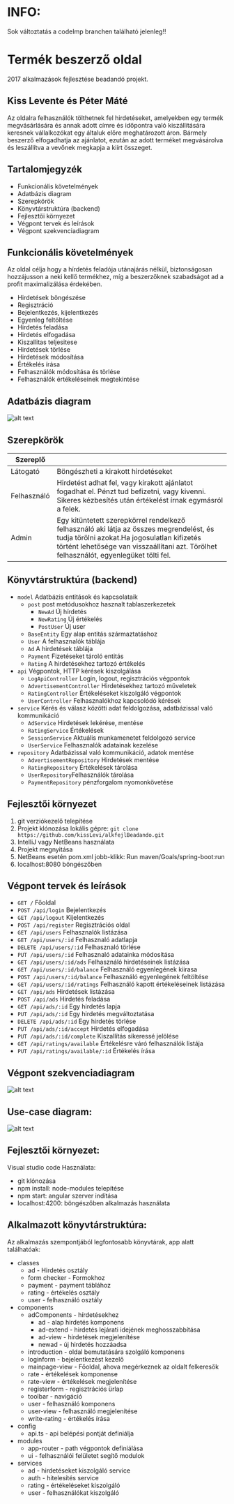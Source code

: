 # INFO:
Sok változtatás a codeImp branchen található jelenleg!!


# Termék beszerző oldal

2017 alkalmazások fejlesztése beadandó projekt.

## Kiss Levente és Péter Máté

Az oldalra felhasználók tölthetnek fel hirdetéseket, amelyekben egy termék megvásárlására és annak adott címre és időpontra való kiszállítására keresnek vállalkozókat egy általuk  előre meghatározott áron. Bármely beszerző elfogadhatja az ajánlatot, ezután az adott terméket megvásárolva és leszállítva a vevőnek megkapja a kiírt összeget.

## Tartalomjegyzék
* Funkcionális követelmények
* Adatbázis diagram
* Szerepkörök
* Könyvtárstruktúra (backend)
* Fejlesztői környezet
* Végpont tervek és leírások
* Végpont szekvenciadiagram

## Funkcionális követelmények

Az oldal célja hogy a hírdetés feladója utánajárás nélkül, biztonságosan hozzájusson a neki kellő termékhez, míg a beszerzőknek szabadságot ad a profit maximalizálása érdekében.
* Hirdetések böngészése
* Regisztráció
* Bejelentkezés, kijelentkezés
* Egyenleg feltöltése
* Hirdetés feladása
* Hirdetés elfogadása
* Kiszallitas teljesitese
* Hirdetések törlése
* Hirdetések módosítása
* Értékelés írása
* Felhasználók módosítása és törlése
* Felhasználók értékeléseinek megtekintése

## Adatbázis diagram

![alt text](https://github.com/kissLevi/alkfejlBeadando/blob/master/EntityDiagrams/Entity%20Relationship%20Diagram1.png "adatbazis uml")

## Szerepkörök

| Szereplő |                            |
|----------|----------------------------|
| Látogató | Böngészheti a kirakott hirdetéseket |
| Felhasználó | Hirdetést adhat fel, vagy kirakott ajánlatot fogadhat el. Pénzt tud befizetni, vagy kivenni. Sikeres kézbesítés után értékelést írnak egymásról a felek. |
| Admin    | Egy kitüntetett szerepkörrel rendelkező felhasználó aki látja az összes megrendelést, és tudja törölni azokat.Ha jogosulatlan kifizetés történt lehetősége van visszaállítani azt. Törölhet felhasználót, egyenlegüket tölti fel. |

## Könyvtárstruktúra (backend)
* `model` Adatbázis entitások és kapcsolataik
  * `post` post metódusokhoz hasznalt tablaszerkezetek
    * `NewAd` Új hírdetés
    * `NewRating` Új értékelés
    * `PostUser` Új user
  * `BaseEntity` Egy alap entitás származtatáshoz
  * `User` A felhasznalók táblája
  * `Ad` A hirdetések táblája
  * `Payment` Fizetéseket tároló entitás
  * `Rating` A hirdetésekhez tartozó értékelés
* `api` Végpontok, HTTP kérések kiszolgálása
  * `LogApiController` Login, logout, regisztrációs végpontok
  * `AdvertisementController` Hirdetésekhez tartozó műveletek
  * `RatingController` Értékeléseket kiszolgáló végpontok
  * `UserController` Felhasznalókhoz kapcsolódó kérések
* `service` Kérés és válasz közötti adat feldolgozása, adatbázissal való kommunikáció
  * `AdService` Hirdetések lekérése, mentése
  * `RatingService` Értékelések
  * `SessionService` Aktuális munkamenetet feldolgozó service
  * `UserService` Felhasznalók adatainak kezelése
* `repository` Adatbázissal való kommunikáció, adatok mentése
  * `AdvertisementRepository` Hirdetések mentése
  * `RatingRepository` Értékelések tárolása
  * `UserRepository`Felhasználók tárolása
  * `PaymentRepository` pénzforgalom nyomonkövetése

## Fejlesztői környezet
1. git verziókezelő telepítése
2. Projekt klónozása lokális gépre: `git clone https://github.com/kissLevi/alkfejlBeadando.git` 
3. IntelliJ vagy NetBeans használata
4. Projekt megnyitása
5. NetBeans esetén pom.xml jobb-klikk: Run maven/Goals/spring-boot:run
6. localhost:8080 böngészőben

## Végpont tervek és leírások
* `GET /` Főoldal
* `POST /api/login` Bejelentkezés
* `GET /api/logout` Kijelentkezés
* `POST /api/register` Regisztrációs oldal
* `GET /api/users` Felhasznalók listázása
* `GET /api/users/:id` Felhasznaló adatlapja
* `DELETE /api/users/:id` Felhasznaló törlése
* `PUT /api/users/:id` Felhasznaló adatainka módosítása
* `GET /api/users/:id/ads` Felhasználó hirdetéseinek listázása
* `GET /api/users/:id/balance` Felhasználó egyenlegének kiirasa
* `POST /api/users/:id/balance` Felhasználó egyenlegének feltöltése
* `GET /api/users/:id/ratings` Felhasználó kapott értékeléseinek listázása
* `GET /api/ads` Hirdetések listázása
* `POST /api/ads` Hirdetés feladása
* `GET /api/ads/:id` Egy hirdetés lapja
* `PUT /api/ads/:id` Egy hirdetés megváltoztatása
* `DELETE /api/ads/:id` Egy hirdetés törlése
* `PUT /api/ads/:id/accept` Hirdetés elfogadása
* `PUT /api/ads/:id/complete` Kiszallítás sikeressé jelölése
* `GET /api/ratings/available` Értékelésre váró felhasználók listája
* `PUT /api/ratings/available/:id` Értékelés írása

## Végpont szekvenciadiagram
![alt text](https://github.com/kissLevi/alkfejlBeadando/blob/master/sequencdiagram.png "vegpont szekv diagram")

## Use-case diagram:

![alt text](https://github.com/kissLevi/alkfejlBeadando/blob/master/alkfejl%20(2).png "use-case uml")

## Fejlesztői környezet:
Visual studio code
Használata:
* git klónozása
* npm install: node-modules telepítése
* npm start: angular szerver indítása
* localhost:4200: böngészőben alkalmazás használata

## Alkalmazott könyvtárstruktúra:
Az alkalmazás szempontjából legfontosabb könyvtárak, app alatt találhatóak:
* classes
  * ad - Hirdetés osztály
  * form checker - Formokhoz
  * payment - payment táblához
  * rating - értékelés osztály
  * user - felhasználó osztály
* components
  * adComponents - hírdetésekhez
    * ad - alap hirdetés komponens
    * ad-extend - hirdetés lejárati idejének meghosszabbítása
    * ad-view - hirdetések megjelenítése
    * newad - új hirdetés hozzáadsa
  * introduction - oldal bemutatására szolgáló komponens
  * loginform - bejelentkezést kezelő
  * mainpage-view - Főoldal, ahova megérkeznek az oldalt felkeresők
  * rate - értékelések komponense
  * rate-view - értékelések megjelenítése
  * registerform - regisztrációs ürlap
  * toolbar - navigáció
  * user - felhasználó komponens
  * user-view - felhasználó megjelenítése
  * write-rating - értékelés írása
* config
  * api.ts - api belépési pontját definiálja
* modules
  * app-router - path végpontok definiálása
  * ui - felhasználói felületet segítő modulok
* services
  * ad - hirdetéseket kiszolgáló service
  * auth - hitelesítés service
  * rating - értékeléseket kiszolgáló
  * user - felhasználókat kiszolgáló

